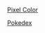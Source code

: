 <a href ="https://diegorogerssa.github.io/ProjetosDiversos/"> Pixel Color </a>

<a href ="https://diegorogerssa.github.io/pokedex-react/"> Pokedex </a>
